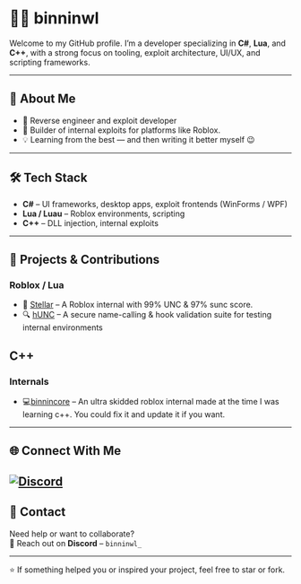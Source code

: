 # 👨‍💻 binninwl

Welcome to my GitHub profile. I’m a developer specializing in **C#**, **Lua**, and **C++**, with a strong focus on tooling, exploit architecture, UI/UX, and scripting frameworks.

---

## 🧠 About Me

- 🔬 Reverse engineer and exploit developer
- 🧱 Builder of internal exploits for platforms like Roblox.
- 💡 Learning from the best — and then writing it better myself 😉

---

## 🛠 Tech Stack

- **C#** – UI frameworks, desktop apps, exploit frontends (WinForms / WPF)
- **Lua / Luau** – Roblox environments, scripting
- **C++** – DLL injection, internal exploits

---

## 🚀 Projects & Contributions

### Roblox / Lua
- 🌠 [Stellar](https://getstellar.vercel.app) – A Roblox internal with 99% UNC & 97% sunc score.
- 🔍 [hUNC](https://github.com/binninwl/hUNC) – A secure name-calling & hook validation suite for testing internal environments

## C++

### Internals
- 💻[binnincore](https://github.com/moonzybinninwl/binnincore) – An ultra skidded roblox internal made at the time I was learning c++. You could fix it and update it if you want.


---

## 🌐 Connect With Me

[![Discord](https://img.shields.io/badge/DISCORD-5865F2?style=for-the-badge&logo=discord&logoColor=white)](https://discord.com/users/1237327253520515134)  
---

## 💬 Contact

Need help or want to collaborate?  
📩 Reach out on **Discord** – `binninwl_`

---

⭐ If something helped you or inspired your project, feel free to star or fork.
